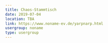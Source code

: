 ```yaml
---
title: Chaos-Stammtisch
date: 2019-07-04
location: TBA
link: https://www.noname-ev.de/yarpnarp.html
usergroup: noname
type: usergroup
---
```

